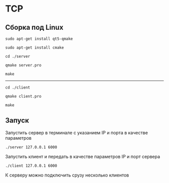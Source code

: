 # TCP
## Сборка под Linux

`````````````````````````````````````````````````````
sudo apt-get install qt5-qmake
`````````````````````````````````````````````````````

`````````````````````````````````````````````````````
sudo apt-get install cmake
`````````````````````````````````````````````````````

`````````````````````````````````````````````````````
cd ./server
`````````````````````````````````````````````````````

`````````````````````````````````````````````````````
qmake server.pro
`````````````````````````````````````````````````````

`````````````````````````````````````````````````````
make
`````````````````````````````````````````````````````
*****************************************************

`````````````````````````````````````````````````````
cd ./client
`````````````````````````````````````````````````````

`````````````````````````````````````````````````````
qmake client.pro
`````````````````````````````````````````````````````

`````````````````````````````````````````````````````
make       
`````````````````````````````````````````````````````


## Запуск

Запустить сервер в терминале с указанием IP и порта в качестве параметров

`````````````````````````````````````````````````````
./server 127.0.0.1 6000
`````````````````````````````````````````````````````

Запустить клиент и передать в качестве параметров IP и порт сервера

`````````````````````````````````````````````````````
./client 127.0.0.1 6000
`````````````````````````````````````````````````````

К серверу можно подключить срузу несколько клиентов

